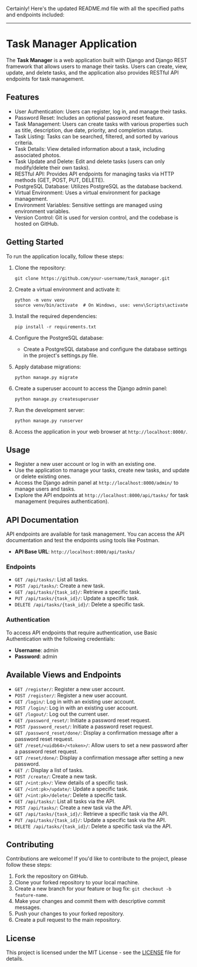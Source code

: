 Certainly! Here's the updated README.md file with all the specified paths and endpoints included:

---

# Task Manager Application

The **Task Manager** is a web application built with Django and Django REST framework that allows users to manage their tasks. Users can create, view, update, and delete tasks, and the application also provides RESTful API endpoints for task management.

## Features

- User Authentication: Users can register, log in, and manage their tasks.
- Password Reset: Includes an optional password reset feature.
- Task Management: Users can create tasks with various properties such as title, description, due date, priority, and completion status.
- Task Listing: Tasks can be searched, filtered, and sorted by various criteria.
- Task Details: View detailed information about a task, including associated photos.
- Task Update and Delete: Edit and delete tasks (users can only modify/delete their own tasks).
- RESTful API: Provides API endpoints for managing tasks via HTTP methods (GET, POST, PUT, DELETE).
- PostgreSQL Database: Utilizes PostgreSQL as the database backend.
- Virtual Environment: Uses a virtual environment for package management.
- Environment Variables: Sensitive settings are managed using environment variables.
- Version Control: Git is used for version control, and the codebase is hosted on GitHub.

## Getting Started

To run the application locally, follow these steps:

1. Clone the repository:

   ```
   git clone https://github.com/your-username/task_manager.git
   ```

2. Create a virtual environment and activate it:

   ```
   python -m venv venv
   source venv/bin/activate  # On Windows, use: venv\Scripts\activate
   ```

3. Install the required dependencies:

   ```
   pip install -r requirements.txt
   ```

4. Configure the PostgreSQL database:
   - Create a PostgreSQL database and configure the database settings in the project's settings.py file.

5. Apply database migrations:

   ```
   python manage.py migrate
   ```

6. Create a superuser account to access the Django admin panel:

   ```
   python manage.py createsuperuser
   ```

7. Run the development server:

   ```
   python manage.py runserver
   ```

8. Access the application in your web browser at `http://localhost:8000/`.

## Usage

- Register a new user account or log in with an existing one.
- Use the application to manage your tasks, create new tasks, and update or delete existing ones.
- Access the Django admin panel at `http://localhost:8000/admin/` to manage users and tasks.
- Explore the API endpoints at `http://localhost:8000/api/tasks/` for task management (requires authentication).

## API Documentation

API endpoints are available for task management. You can access the API documentation and test the endpoints using tools like Postman.

- **API Base URL**: `http://localhost:8000/api/tasks/`

### Endpoints

- `GET /api/tasks/`: List all tasks.
- `POST /api/tasks/`: Create a new task.
- `GET /api/tasks/{task_id}/`: Retrieve a specific task.
- `PUT /api/tasks/{task_id}/`: Update a specific task.
- `DELETE /api/tasks/{task_id}/`: Delete a specific task.

### Authentication

To access API endpoints that require authentication, use Basic Authentication with the following credentials:

- **Username**: admin
- **Password**: admin

## Available Views and Endpoints

- `GET /register/`: Register a new user account.
- `POST /register/`: Register a new user account.
- `GET /login/`: Log in with an existing user account.
- `POST /login/`: Log in with an existing user account.
- `GET /logout/`: Log out the current user.
- `GET /password_reset/`: Initiate a password reset request.
- `POST /password_reset/`: Initiate a password reset request.
- `GET /password_reset/done/`: Display a confirmation message after a password reset request.
- `GET /reset/<uidb64>/<token>/`: Allow users to set a new password after a password reset request.
- `GET /reset/done/`: Display a confirmation message after setting a new password.
- `GET /`: Display a list of tasks.
- `POST /create/`: Create a new task.
- `GET /<int:pk>/`: View details of a specific task.
- `GET /<int:pk>/update/`: Update a specific task.
- `GET /<int:pk>/delete/`: Delete a specific task.
- `GET /api/tasks/`: List all tasks via the API.
- `POST /api/tasks/`: Create a new task via the API.
- `GET /api/tasks/{task_id}/`: Retrieve a specific task via the API.
- `PUT /api/tasks/{task_id}/`: Update a specific task via the API.
- `DELETE /api/tasks/{task_id}/`: Delete a specific task via the API.

## Contributing

Contributions are welcome! If you'd like to contribute to the project, please follow these steps:

1. Fork the repository on GitHub.
2. Clone your forked repository to your local machine.
3. Create a new branch for your feature or bug fix: `git checkout -b feature-name`.
4. Make your changes and commit them with descriptive commit messages.
5. Push your changes to your forked repository.
6. Create a pull request to the main repository.

## License

This project is licensed under the MIT License - see the [LICENSE](LICENSE) file for details.
